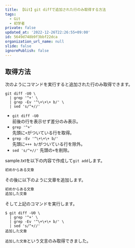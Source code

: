```yaml
---
title: 【Git】git diffで追加された行のみ取得する方法
tags:
  - Git
  - 初学者
private: false
updated_at: '2022-12-26T22:26:55+09:00'
id: 5649d748b9f3bbf22dca
organization_url_name: null
slide: false
ignorePublish: false
---
```

## 取得方法

次のようにコマンドを実行すると追加された行のみ取得できます。  

```terminal
git diff -U0 \
  | grep '^+' \
  | grep -Ev '^\+\+\+ b/' \
  | sed 's/^+//'
```

- `git diff -U0`  
  前後の行を表示せず差分のみ表示。  
- `grep '^+'`  
  先頭に`+`がついている行を取得。  
- `grep -Ev '^\+\+\+ b/'`  
  先頭に`+++ b/`がついている行を除外。
- `sed 's/^+//'`
  先頭の`+`を削除。

sample.txtを以下の内容で作成して`git add`します。  

```sample.txt
初めからある文章
```

その後に以下のように文章を追加します。  

```sample.txt
初めからある文章
追加した文章
```

そして上記のコマンドを実行します。  

```terminal
$ git diff -U0 \
  | grep '^+' \
  | grep -Ev '^\+\+\+ b/' \
  | sed 's/^+//'
追加した文章
```

`追加した文章`という文言のみ取得できました。  
